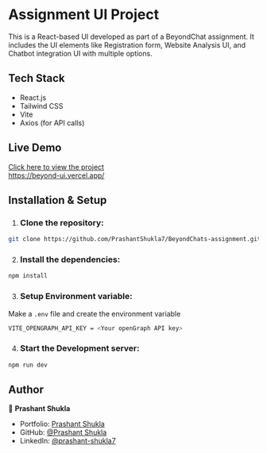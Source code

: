
# Assignment UI Project  

This is a React-based UI developed as part of a BeyondChat assignment. It includes the UI elements like Registration form, Website Analysis UI, and Chatbot integration UI with multiple options.  

## Tech Stack  
- React.js  
- Tailwind CSS  
- Vite  
- Axios (for API calls)  

## Live Demo  
[Click here to view the project](https://beyond-ui.vercel.app/)  
https://beyond-ui.vercel.app/

## Installation & Setup  
 1. ### Clone the repository:  
   ```bash
   git clone https://github.com/PrashantShukla7/BeyondChats-assignment.git
   ```
 2. ### Install the dependencies: 
```bash
npm install 
```
	
3. ### Setup Environment variable: 
 Make a `.env` file and create the environment variable
 ```bash
 VITE_OPENGRAPH_API_KEY = <Your openGraph API key> 
 ```
	 
 4. ### Start the Development server: 
 ```bash
 npm run dev 
 ```
 

## Author  
👤 **Prashant Shukla**  
- Portfolio: [Prashant Shukla](https://prashantshukla.vercel.app/)
- GitHub: [@Prashant Shukla](https://github.com/PrashantShukla7)  
- LinkedIn: [@prashant-shukla7](https://www.linkedin.com/in/prashant-shukla7/)  

